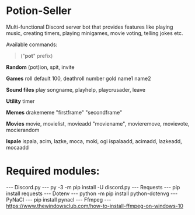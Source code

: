 # Potion-Seller

Multi-functional Discord server bot that provides features like playing music, creating timers, playing minigames,
movie voting, telling jokes etc.


Available commands:

> ("**pot**" prefix)

**Random**
(pot)ion, spit, invite 

**Games**
roll default 100, deathroll number gold name1 name2

**Sound files**
play songname, playhelp, playcrusader, leave 

**Utility**
timer

**Memes** 
drakememe "firstframe" "secondframe"

**Movies**
movie, movielist, movieadd "moviename", movieremove, movievote, mocierandom

**Ispale**
ispala, acim, lazke, moca, moki, ogi
ispalaadd, acimadd, lazkeadd, mocaadd 


# Required modules:

--- Discord.py ---
py -3 -m pip install -U discord.py
--- Requests ---
pip install requests
--- Dotenv ---
python -m pip install python-dotenvg
--- PyNaCl ---
pip install pynacl
--- Ffmpeg ---
https://www.thewindowsclub.com/how-to-install-ffmpeg-on-windows-10
